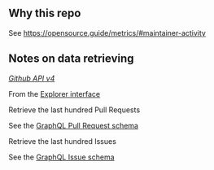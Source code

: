 ## Why this repo

See https://opensource.guide/metrics/#maintainer-activity

## Notes on data retrieving 

_[Github API v4](https://developer.github.com/v4/)_

From the [Explorer interface](https://developer.github.com/v4/explorer/)

Retrieve the last hundred Pull Requests

See the [GraphQL Pull Request schema](https://developer.github.com/v4/object/pullrequest/)

Retrieve the last hundred Issues

See the [GraphQL Issue schema](https://developer.github.com/v4/object/issue/)
